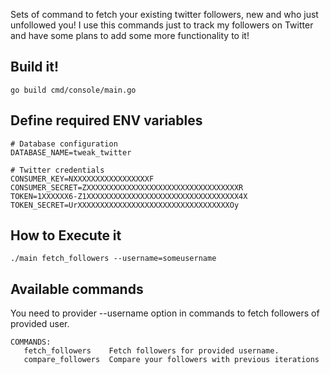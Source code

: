 Sets of command to fetch your existing twitter followers, new and who just unfollowed you! I use this commands just to track my
followers on Twitter and have some plans to add some more functionality to it!

## Build it!

```
go build cmd/console/main.go
```

## Define required ENV variables

```
# Database configuration
DATABASE_NAME=tweak_twitter

# Twitter credentials
CONSUMER_KEY=NXXXXXXXXXXXXXXXXXF
CONSUMER_SECRET=ZXXXXXXXXXXXXXXXXXXXXXXXXXXXXXXXXXXR
TOKEN=1XXXXXX6-Z1XXXXXXXXXXXXXXXXXXXXXXXXXXXXXXXXXX4X
TOKEN_SECRET=UrXXXXXXXXXXXXXXXXXXXXXXXXXXXXXXXXXXOy
```

## How to Execute it

```
./main fetch_followers --username=someusername
```

## Available commands

You need to provider --username option in commands to fetch followers of provided user.

```
COMMANDS:
   fetch_followers    Fetch followers for provided username.
   compare_followers  Compare your followers with previous iterations
```
